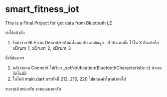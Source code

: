 # smart_fitness_iot
This is a Final Project for get data from Bluetooth LE

ทำได้แล้วคือ 
1. รับค่าจาก BLE และ Decode พร้อมทั้งแยกประเภทข้อมูล . 3 ประเภทคือ ไว้ใน 3 ตัวแปรคือ xDrum_1, xDrum_2, xDrum_3

สิ่งที่ต้องการ
1. หลังจากกด Connect ให้เรียก _setNotification(BluetoothCharacteristic c) ทำงานอัตโนมัติ
2. ในไฟล์ main.dart บรรทัดที่ 212, 216, 220 ไปแสดงค่าในหน้าต่อไป

รบกวนด้วยน่ะครับ ขอบคุณมากครับ
